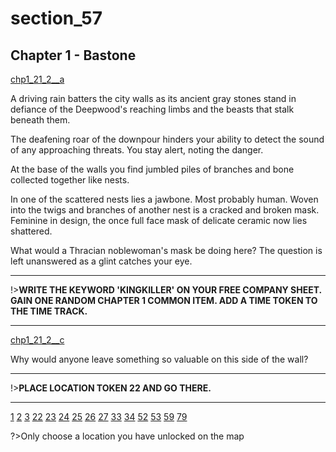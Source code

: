 
# section_57

## Chapter 1 - Bastone

[chp1_21_2__a](../../decomp/app/src/main/res/raw/chp1_21_2__a.mp3 ':include :type=audio')

A driving rain batters the city walls as its ancient gray stones stand in defiance of the Deepwood's reaching limbs and the beasts that stalk beneath them.

The deafening roar of the downpour hinders your ability to detect the sound of any approaching threats. You stay alert, noting the danger.

At the base of the walls you find jumbled piles of branches and bone collected together like nests.

In one of the scattered nests lies a jawbone. Most probably human. Woven into the twigs and branches of another nest is a cracked and broken mask. Feminine in design, the once full face mask of delicate ceramic now lies shattered.

What would a Thracian noblewoman's mask be doing here? The question is left unanswered as a glint catches your eye.

---

!>**WRITE THE KEYWORD 'KINGKILLER' ON YOUR FREE COMPANY SHEET.  GAIN ONE RANDOM CHAPTER 1 COMMON ITEM.  ADD A TIME TOKEN TO THE TIME TRACK.** 

---

[chp1_21_2__c](../../decomp/app/src/main/res/raw/chp1_21_2__c.mp3 ':include :type=audio')

Why would anyone leave something so valuable on this side of the wall?

---

!>**PLACE LOCATION TOKEN 22 AND GO THERE.** 

---

[1](output/chapter1/section_1.md)
[2](output/chapter1/section_2.md)
[3](output/chapter1/section_3.md)
[22](output/chapter1/section_22.md)
[23](output/chapter1/section_23.md)
[24](output/chapter1/section_24.md)
[25](output/chapter1/section_25.md)
[26](output/chapter1/section_26.md)
[27](output/chapter1/section_27.md)
[33](output/chapter1/section_33.md)
[34](output/chapter1/section_34.md)
[52](output/chapter1/section_52.md)
[53](output/chapter1/section_53.md)
[59](output/chapter1/section_59.md)
[79](output/chapter1/section_79.md)


?>Only choose a location you have unlocked on the map


